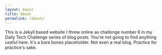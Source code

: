 ```yaml
---
layout: basic
title: About
permalink: /about/
---
```


This is a Jekyll based website I threw online as challenge number 6 in my Daily
Tech Challenge series of blog posts. You're not going to find anything useful
here. It's a bare bones placeholder. Not even a real blog. Practice for
practice's sake.

